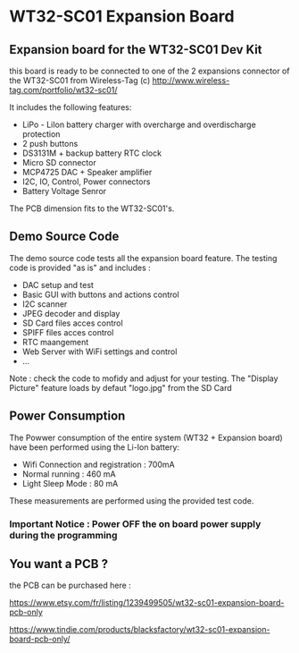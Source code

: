 # WT32-SC01 Expansion Board

## Expansion board for the WT32-SC01 Dev Kit

this board is ready to be connected to one of the 2 expansions connector of the WT32-SC01 from Wireless-Tag (c)
http://www.wireless-tag.com/portfolio/wt32-sc01/

It includes the following features:
- LiPo - LiIon battery charger with overcharge and overdischarge protection
- 2 push buttons
- DS3131M + backup battery RTC clock
- Micro SD connector
- MCP4725 DAC + Speaker amplifier
- I2C, IO, Control, Power connectors
- Battery Voltage Senror

The PCB dimension fits to the WT32-SC01's.

## Demo Source Code

The demo source code tests all the expansion board feature. The testing code is provided "as is" and includes : 
- DAC setup and test
- Basic GUI with buttons and actions control
- I2C scanner
- JPEG decoder and display
- SD Card files acces control
- SPIFF files acces control
- RTC maangement
- Web Server with WiFi settings and control
- ...

Note : check the code to mofidy and adjust for your testing. The "Display Picture" feature loads by defaut "logo.jpg" from the SD Card

## Power Consumption
The Powwer consumption of the entire system (WT32 + Expansion board) have been performed using the Li-Ion battery: 
- Wifi Connection and registration : 700mA
- Normal running : 460 mA
- Light Sleep Mode : 80 mA

These measurements are performed using the provided test code.


### Important Notice : Power OFF the on board power supply during the programming

## You want a PCB ?
the PCB can be purchased here : 

https://www.etsy.com/fr/listing/1239499505/wt32-sc01-expansion-board-pcb-only

https://www.tindie.com/products/blacksfactory/wt32-sc01-expansion-board-pcb-only/




